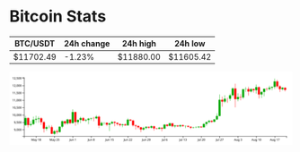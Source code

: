 # Bitcoin Stats

BTC/USDT|24h change|24h high|24h low|
|---|---|---|---|
|$11702.49|-1.23%|$11880.00|$11605.42|

<img src="./chart.svg">
